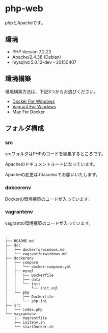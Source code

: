 # php-web

phpとApacheです。

## 環境

* PHP Version 7.2.23
* Apache/2.4.38 (Debian)
* mysqlnd 5.0.12-dev - 20150407

## 環境構築

環境構築方法は、下記3つからお選びください。

* [Docker For Windows](https://github.com/mikunup/php-web/blob/master/doc/dockerforwindows.md)
* [Vagrant For Windows](https://github.com/mikunup/php-web/blob/master/doc/vagrantforwindows.md)
* Mac For Docker

## フォルダ構成

### src

srcフォルダはPHPのコードを編集するところです。

Apacheのドキュメントルートになっています。

Apacheの変更は.htaccessでお願いいたします。

### dokcerenv

Dockerの環境構築のコードが入っています。

### vagrantenv

vagrantの環境構築のコードが入っています。


```linux:tree

.
├── README.md
├── doc
│   ├── dockerforwindows.md
│   └── vagrantforwindows.md
├── dockerenv
│   ├── compose
│   │   └── docker-compose.yml
│   ├── mysql
│   │   ├── Dockerfile
│   │   ├── data
│   │   └── init
│   │       └── init.sql
│   └── php
│       ├── Dockerfile
│       └── php.ini
├── src
│   └── index.php
└── vagrantenv
    ├── Vagrantfile
    ├── initenv.sh
    └── startDocker.sh

```
